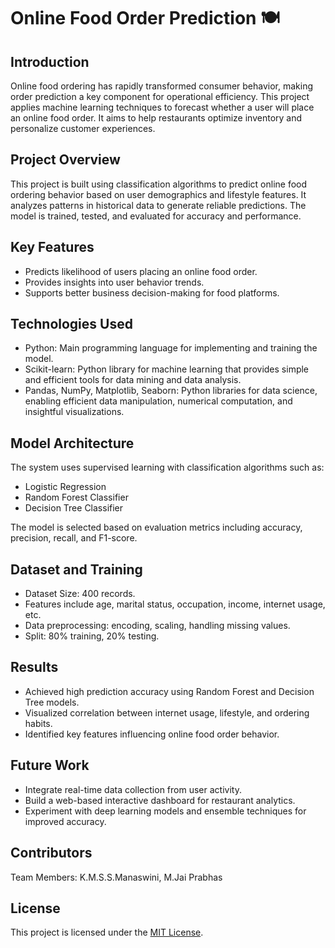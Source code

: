 # Online Food Order Prediction 🍽️

## Introduction
Online food ordering has rapidly transformed consumer behavior, making order prediction a key component for operational efficiency. This project applies machine learning techniques to forecast whether a user will place an online food order. It aims to help restaurants optimize inventory and personalize customer experiences.

## Project Overview
This project is built using classification algorithms to predict online food ordering behavior based on user demographics and lifestyle features. It analyzes patterns in historical data to generate reliable predictions. The model is trained, tested, and evaluated for accuracy and performance.

## Key Features
- Predicts likelihood of users placing an online food order.
- Provides insights into user behavior trends.
- Supports better business decision-making for food platforms.

## Technologies Used
- Python: Main programming language for implementing and training the model.
- Scikit-learn: Python library for machine learning that provides simple and efficient tools for data mining and data analysis.
- Pandas, NumPy, Matplotlib, Seaborn: Python libraries for data science, enabling efficient data manipulation, numerical computation, and insightful visualizations.

## Model Architecture
The system uses supervised learning with classification algorithms such as:
- Logistic Regression
- Random Forest Classifier
- Decision Tree Classifier

The model is selected based on evaluation metrics including accuracy, precision, recall, and F1-score.

## Dataset and Training
- Dataset Size: 400 records.
- Features include age, marital status, occupation, income, internet usage, etc.
- Data preprocessing: encoding, scaling, handling missing values.
- Split: 80% training, 20% testing.

## Results
- Achieved high prediction accuracy using Random Forest and Decision Tree models.
- Visualized correlation between internet usage, lifestyle, and ordering habits.
- Identified key features influencing online food order behavior.

## Future Work
- Integrate real-time data collection from user activity.
- Build a web-based interactive dashboard for restaurant analytics.
- Experiment with deep learning models and ensemble techniques for improved accuracy.

## Contributors
Team Members: K.M.S.S.Manaswini, M.Jai Prabhas

## License
This project is licensed under the [MIT License](LICENSE).
